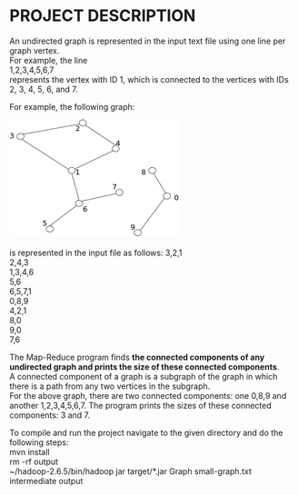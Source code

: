 # PROJECT DESCRIPTION

An undirected graph is represented in the input text file using one line per graph vertex. <br />
For example, the line  <br />
1,2,3,4,5,6,7  <br />
represents the vertex with ID 1, which is connected to the vertices with IDs 2, 3, 4, 5, 6, and 7.

For example, the following graph:

![Graph](p2.png)
 <br />  <br />is represented in the input file as follows:
3,2,1 <br />
2,4,3 <br />
1,3,4,6 <br />
5,6 <br />
6,5,7,1 <br />
0,8,9 <br />
4,2,1 <br />
8,0 <br />
9,0 <br />
7,6 <br />


The Map-Reduce program finds <b> the connected components of any undirected graph and prints the size of these connected components</b>.  <br />A connected component of a graph is a subgraph of the graph in which there is a path from any two vertices in the subgraph.  <br />For the above graph, there are two connected components: one 0,8,9 and another 1,2,3,4,5,6,7. The program prints the sizes of these connected components: 3 and 7.


To compile and run the project navigate to the given directory and do the following steps: <br />
mvn install <br />
rm -rf output <br />
~/hadoop-2.6.5/bin/hadoop jar target/*.jar Graph small-graph.txt intermediate output
